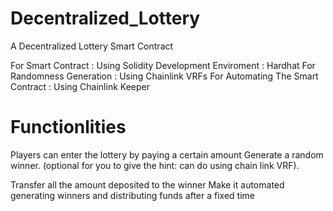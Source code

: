 # Decentralized_Lottery
A Decentralized Lottery Smart Contract 

For Smart Contract : Using Solidity 
Development Enviroment : Hardhat 
For Randomness Generation : Using Chainlink VRFs
For Automating The Smart Contract : Using Chainlink Keeper 

# Functionlities 

Players can enter the lottery by paying a certain amount
Generate a random winner. (optional for you to give the hint: can do using chain link
VRF).

Transfer all the amount deposited to the winner
Make it automated generating winners and distributing funds after a fixed time

